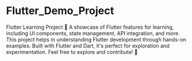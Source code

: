 # Flutter_Demo_Project
Flutter Learning Project 🚀  A showcase of Flutter features for learning, including UI components, state management, API integration, and more. This project helps in understanding Flutter development through hands-on examples. Built with Flutter and Dart, it's perfect for exploration and experimentation. Feel free to explore and contribute! 🎉
